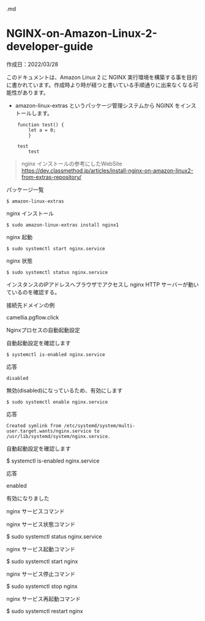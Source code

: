 .md


# NGINX-on-Amazon-Linux-2-developer-guide<a name="NGINX-on-Amazon-Linux-2-developer-guide"></a>

作成日：2022/03/28<br>

このドキュメントは、Amazon Linux 2 に NGINX 実行環境を構築する事を目的に書かれています。作成時より時が経つと書いている手順通りに出来なくなる可能性があります。

* amazon-linux-extras というパッケージ管理システムから NGINX をインストールします。



```
    function test() {
        let a = 0;
        }

    test
        test
```


>nginx インストールの参考にしたWebSite<br>
https://dev.classmethod.jp/articles/install-nginx-on-amazon-linux2-from-extras-repository/


パッケージ一覧

``` $ amazon-linux-extras ```

nginx インストール

``` $ sudo amazon-linux-extras install nginx1 ``` 


nginx 起動

``` $ sudo systemctl start nginx.service ```


nginx 状態

``` $ sudo systemctl status nginx.service ```


インスタンスのIPアドレスへブラウザでアクセスし nginx HTTP サーバーが動いているのを確認する。

接続先ドメインの例

camellia.pgflow.click

Nginxプロセスの自動起動設定

自動起動設定を確認します

``` $ systemctl is-enabled nginx.service ```

応答

``` disabled ```

無効(disabled)になっているため、有効にします

``` $ sudo systemctl enable nginx.service ```

応答

``` Created symlink from /etc/systemd/system/multi-user.target.wants/nginx.service to /usr/lib/systemd/system/nginx.service. ```

自動起動設定を確認します

$ systemctl is-enabled nginx.service

応答

enabled

有効になりました


nginx サービスコマンド

nginx サービス状態コマンド

$ sudo systemctl status nginx.service

nginx サービス起動コマンド

$ sudo systemctl start nginx

nginx サービス停止コマンド

$ sudo systemctl stop nginx

nginx サービス再起動コマンド

$ sudo systemctl restart nginx